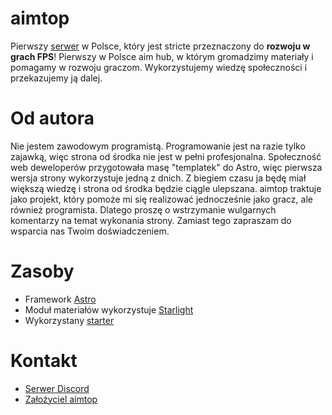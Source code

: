 # aimtop

Pierwszy [serwer](https://discord.gg/QJauGpg7zg) w Polsce, który jest stricte przeznaczony do **rozwoju w grach FPS**! Pierwszy w Polsce aim hub, w którym gromadzimy materiały i pomagamy w rozwoju graczom. Wykorzystujemy wiedzę społeczności i przekazujemy ją dalej.

# Od autora
Nie jestem zawodowym programistą. Programowanie jest na razie tylko zajawką, więc strona od środka nie jest w pełni profesjonalna. Społeczność web deweloperów przygotowała masę "templatek" do Astro, więc pierwsza wersja strony wykorzystuje jedną z dnich. Z biegiem czasu ja będę miał większą wiedzę i strona od środka będzie ciągle ulepszana. aimtop traktuje jako projekt, który pomoże mi się realizować jednocześnie jako gracz, ale również programista. Dlatego proszę o wstrzymanie wulgarnych komentarzy na temat wykonania strony. Zamiast tego zapraszam do wsparcia nas Twoim doświadczeniem.

# Zasoby
- Framework [Astro](https://astro.build/)
- Moduł materiałów wykorzystuje [Starlight](https://starlight.astro.build/)
- Wykorzystany [starter](https://github.com/markteekman/accessible-astro-starter)

# Kontakt
- [Serwer Discord](https://discord.gg/QJauGpg7zg)
- [Założyciel aimtop](https://konect.gg/mluki)